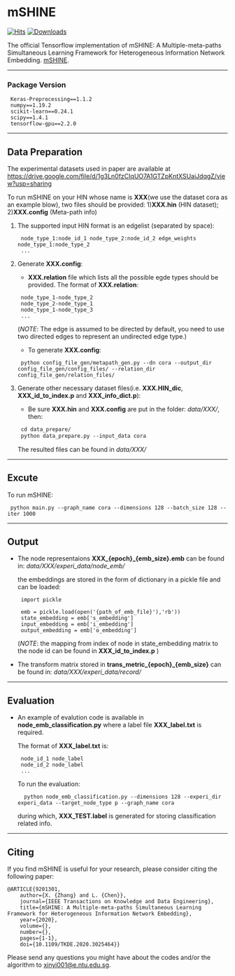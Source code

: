 # mSHINE
[![Hits](https://hits.seeyoufarm.com/api/count/incr/badge.svg?url=https%3A%2F%2Fgithub.com%2FXinyiZ001%2FmSHINE&count_bg=%2379C83D&title_bg=%23555555&icon=&icon_color=%23E7E7E7&title=hits&edge_flat=false)](https://hits.seeyoufarm.com)
[![Downloads](https://static.pepy.tech/personalized-badge/video2tfrecord?period=total&units=international_system&left_color=black&right_color=green&left_text=Downloads)](https://github.com/XinyiZ001/mSHINE)

The official Tensorflow implementation of mSHINE: A Multiple-meta-paths Simultaneous Learning Framework for Heterogeneous Information Network Embedding. [mSHINE](https://ieeexplore.ieee.org/document/9201301).

*** 

### Package Version

     Keras-Preprocessing==1.1.2
     numpy==1.19.2
     scikit-learn==0.24.1
     scipy==1.4.1
     tensorflow-gpu==2.2.0
    
***
## Data Preparation

The experimental datasets used in paper are available at https://drive.google.com/file/d/1g3Ln0fzCIqUO7A1GTZpKntXSUaiJdqgZ/view?usp=sharing

To run mSHINE on your HIN whose name is **XXX**(we use the dataset cora as an example blow), two files should be provided: 
   1)**XXX.hin** (HIN dataset); 
   2)**XXX.config** (Meta-path info)

1) The supported input HIN format is an edgelist (separated by space):
    
    ```
     node_type_1:node_id_1 node_type_2:node_id_2 edge_weights node_type_1:node_type_2
     ...
    ```
2) Generate **XXX.config**:
   
   - **XXX.relation** file which lists all the possible egde types should be provided. The format of **XXX.relation**:
   ```
    node_type_1-node_type_2
    node_type_2-node_type_1
    node_type_1-node_type_3
    ...
   ```
   (*NOTE*: The edge is assumed to be directed by default, you need to use two directed edges to represent an undirected edge type.)

   - To generate **XXX.config**:
   ```
    python config_file_gen/metapath_gen.py --dn cora --output_dir config_file_gen/config_files/ --relation_dir config_file_gen/relation_files/
   ```
3) Generate other necessary dataset files(i.e. **XXX.HIN_dic**, **XXX_id_to_index.p** and **XXX_info_dict.p**):

   - Be sure **XXX.hin** and **XXX.config** are put in the folder: *data/XXX/*, then:
   ```markdown
    cd data_prepare/
    python data_prepare.py --input_data cora
   ```
   The resulted files can be found in *data/XXX/*

***
## Excute

To run mSHINE:

   ```
    python main.py --graph_name cora --dimensions 128 --batch_size 128 --iter 1000
   ```
***
## Output

- The node representaions **XXX\_{epoch}\_{emb_size}.emb** can be found in: *data/XXX/experi_data/node_emb/*
   
   the embeddings are stored in the form of dictionary in a pickle file and can be loaded:
  ```
   import pickle
     
   emb = pickle.load(open('{path_of_emb_file}'),'rb'))
   state_embedding = emb['s_embedding']
   input_embedding = emb['i_embedding']
   output_embedding = emb['o_embedding']
  ```
  (*NOTE*: the mapping from index of node in state_embedding matrix to the node id can be found in **XXX_id_to_index.p** )
- The transform matrix stored in **trans_metric_{epoch}_{emb_size}** can be found in: *data/XXX/experi_data/record/*

***
## Evaluation

- An example of evalution code is available in **node_emb_classification.py** where a label file **XXX_label.txt** is required.
 
  The format of **XXX_label.txt** is:
    ```
     node_id_1 node_label
     node_id_2 node_label
     ...
    ```
  
  To run the evaluation:
  ```
    python node_emb_classification.py --dimensions 128 --experi_dir experi_data --target_node_type p --graph_name cora
  ```
  during which, **XXX_TEST.label** is generated for storing classification related info.

***
## Citing

If you find mSHINE is useful for your research, please consider citing the following paper:

    @ARTICLE{9201301,  
        author={X. {Zhang} and L. {Chen}},  
        journal={IEEE Transactions on Knowledge and Data Engineering},   
        title={mSHINE: A Multiple-meta-paths Simultaneous Learning Framework for Heterogeneous Information Network Embedding},   
        year={2020},
        volume={},
        number={},
        pages={1-1},
        doi={10.1109/TKDE.2020.3025464}}

Please send any questions you might have about the codes and/or the algorithm to xinyi001@e.ntu.edu.sg.
